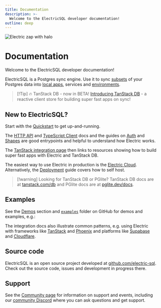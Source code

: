 ```yaml
---
title: Documentation
description: >-
  Welcome to the ElectricSQL developer documentation!
outline: deep
---
```


<script setup>
import { data as demosData } from '../data/demos.data.ts'
const { demos } = demosData

const burn = demos.find(x => x.link === '/demos/burn')
const linearlite = demos.find(x => x.link === '/demos/linearlite')
</script>

<p class="intro-zap-container">
  <img src="/img/home/zap-with-halo.svg"
      alt="Electric zap with halo"
      class="intro-zap"
  />
</p>

# Documentation

Welcome to the ElectricSQL developer documentation!

ElectricSQL is a Postgres sync engine. Use it to sync [subsets](/docs/guides/shapes) of your Postgres data into [local apps](/use-cases/data-sync), services and [environments](/use-cases/dev-and-test).

> [!Tip] 🔥 TanStack DB - now in BETA!
> [Introducing TanStack DB](/blog/2025/07/29/local-first-sync-with-tanstack-db) - a reactive client store for building super fast apps on sync!

## New to ElectricSQL?

Start with the [Quickstart](/docs/quickstart) to get up-and-running.

The [HTTP API](/docs/api/http) and [TypeScript Client](/docs/api/clients/typescript) docs and the guides on [Auth](/docs/guides/auth) and [Shapes](/docs/guides/shapes) are good entrypoints and helpful to understand how Electric works.

The [TanStack integration page](/docs/integrations/tanstack) then links to resources showing how to build super fast apps with Electric and TanStack DB.

The easiest way to use Electric in production is the [Electric Cloud](/product/cloud). Alternatively, the [Deployment](/docs/guides/deployment) guide covers how to self host.

> [!warning] Looking for TanStack DB or PGlite?
> TanStack DB docs are at [tanstack.com/db](https://tanstack.com/db) and PGlite docs are at [pglite.dev/docs](https://pglite.dev/docs).

## Examples

See the [Demos](/demos) section and [`examples`](https://github.com/electric-sql/electric/tree/main/examples) folder on GitHub for demos and examples, e.g.:

<div class="demos-grid">
  <DemoListing :demo="burn"/>
  <DemoListing :demo="linearlite"/>
</div>

The integration docs also illustrate common patterns, e.g. using Electric with frameworks like [TanStack](/docs/integrations/tanstack) and [Phoenix](/docs/integrations/phoenix) and platforms like [Supabase](/docs/integrations/supabase) and [Cloudflare](/docs/integrations/cloudflare).

## Source code

ElectricSQL is an open source project developed at [github.com/electric-sql](https://github.com/electric-sql). Check out the source code, issues and development in progress there.

## Support

See the [Community page](/about/community) for information on support and events, including our [community Discord](https://discord.electric-sql.com) where you can ask questions and get support.
